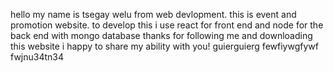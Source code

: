 hello my name is tsegay welu from web devlopment. this is event and promotion website. 
to develop this i use react for front end and  node for the back end with mongo database
thanks for following me and downloading this website  i happy to share my ability with you!
guierguierg  fewfiywgfywf fwjnu34tn34
